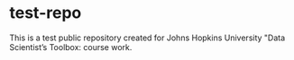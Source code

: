 # test-repo
This is a test public repository created for Johns Hopkins University "Data Scientist’s Toolbox: course work.
